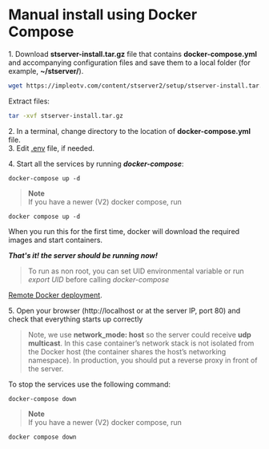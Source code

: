 # Manual install using Docker Compose

1\. Download **stserver-install.tar.gz** file that contains **docker-compose.yml** and accompanying configuration files and save them to a local folder (for example, **~/stserver/**). 

```bash
wget https://impleotv.com/content/stserver2/setup/stserver-install.tar.gz
```

Extract files:

```bash
tar -xvf stserver-install.tar.gz
```

2\. In a terminal, change directory to the location of **docker-compose.yml** file.  
3. Edit [.env](./env-file.md) file, if needed.



4\. Start all the services by running ***docker-compose***:
```
docker-compose up -d
```  
> **Note**  
> If you have a newer (V2) docker compose, run

```
docker compose up -d
```  

When you run this for the first time, docker will download the required images and start containers.    

***That's it! the server should be running now!***  


> To run as non root, you can set UID environmental variable or run *export UID* before calling *docker-compose*  

[Remote Docker deployment](./deploy-to-remote-host.md). 


5\. Open your browser (http://localhost or at the server IP, port 80) and check that everything starts up correctly 

> Note, we use **network_mode: host** so the server could receive **udp multicast**. In this case container’s network stack is not isolated from the Docker host (the container shares the host’s networking namespace). In production, you should put a reverse proxy in front of the server.


To stop the services use the following command: 
```
docker-compose down
```  
> **Note**  
> If you have a newer (V2) docker compose, run  

```
docker compose down
```  

